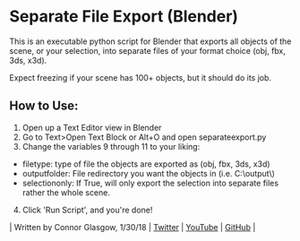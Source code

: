 # Separate File Export (Blender)

This is an executable python script for Blender that exports all objects of the scene, or your selection, into separate files of your format choice (obj, fbx, 3ds, x3d).

Expect freezing if your scene has 100+ objects, but it should do its job.

## How to Use:
1) Open up a Text Editor view in Blender
2) Go to Text>Open Text Block or Alt+O and open separateexport.py
3) Change the variables 9 through 11 to your liking:
  * filetype: type of file the objects are exported as (obj, fbx, 3ds, x3d)
  * outputfolder: File redirectory you want the objects in (i.e. C:\\output\\)
  * selectiononly: If True, will only export the selection into separate files rather the whole scene.
4) Click 'Run Script', and you're done!

| Written by Connor Glasgow, 1/30/18
| [Twitter](https://twitter.com/SkeletalReality) | [YouTube](https://youtube.com/c/spookyscarehskeleton) | [GitHub](https://github.com/SkeletalReality) |

